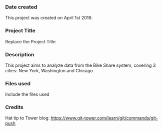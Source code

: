 ### Date created
This project was created on April 1st 2019.

### Project Title
Replace the Project Title

### Description
This project aims to analyze data from the Bike Share system, covering 3 cities: New York, Washington and Chicago.

### Files used
Include the files used

### Credits
Hat tip to Tower blog: https://www.git-tower.com/learn/git/commands/git-push

